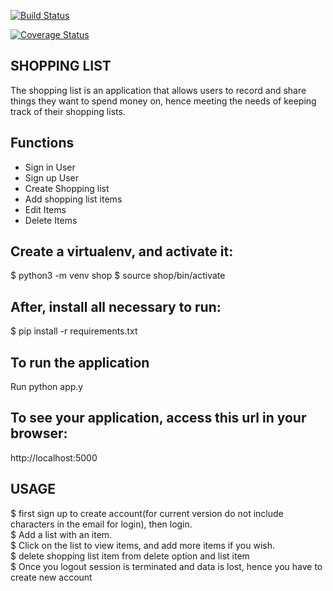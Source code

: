 [![Build Status](https://travis-ci.org/arthuroe/ShoppingList.svg?branch=master)](https://travis-ci.org/arthuroe/ShoppingList)

[![Coverage Status](https://coveralls.io/repos/github/arthuroe/ShoppingList/badge.svg?branch=master)](https://coveralls.io/github/arthuroe/ShoppingList?branch=master)

## SHOPPING LIST

The shopping list is an application that allows users to record and share things they want to spend money on, hence meeting the needs of keeping track of their shopping lists.

## Functions

- Sign in User
- Sign up User
- Create Shopping list
- Add shopping list items
- Edit Items
- Delete Items

## Create a virtualenv, and activate it:

$ python3 -m venv shop 
$ source shop/bin/activate

## After, install all necessary to run:

$ pip install -r requirements.txt

## To run the application
Run python app.y

## To see your application, access this url in your browser:

http://localhost:5000

## USAGE
$ first sign up to create account(for current version do not include characters in the email for login), then login.   
$ Add a list with an item.   
$ Click on the list to view items, and add more items if you wish.  
$ delete shopping list item from delete option and list item  
$ Once you logout session is terminated and data is lost, hence you have to create new account  
